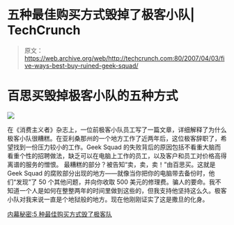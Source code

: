 # 五种最佳购买方式毁掉了极客小队| TechCrunch

> 原文：<https://web.archive.org/web/http://techcrunch.com:80/2007/04/03/five-ways-best-buy-ruined-geek-squad/>

# 百思买毁掉极客小队的五种方式

![](img/69e1c559528dbe7640acea93808f9329.png)

在《消费主义者》杂志上，一位前极客小队员工写了一篇文章，详细解释了为什么极客小队很糟糕。在亚利桑那州的一个地方工作了近两年后，这位极客辞职了，希望找到一份压力较小的工作。Geek Squad 的失败背后的原因包括不看重大脑而看重个性的招聘做法，缺乏可以在电脑上工作的员工，以及客户和员工对价格高得离谱的服务的憎恨。
 最糟糕的部分？被告知“卖，卖，卖！”由百思买。这就是 Geek Squad 的腐败部分出现的地方——就像当你把你的电脑带去备份时，他们“发现”了 50 个其他问题，并向你收取 500 美元的修理费。骗人的要命。我不知道一个人是如何在整整两年的时间里做到这些的，但我支持他坚持这么久。极客小队对我来说一直是个地狱般的地方。现在他刚刚证实了这是撒旦的化身。

[内幕秘密:5 种最佳购买方式毁了极客队](https://web.archive.org/web/20130628180758/http://www.consumerist.com/consumer/geek-squad/insider-secrets-5-ways-best-buy-ruined-geek-squad-248947.php)